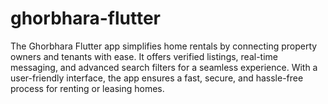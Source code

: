 # ghorbhara-flutter
The Ghorbhara Flutter app simplifies home rentals by connecting property owners and tenants with ease. It offers verified listings, real-time messaging, and advanced search filters for a seamless experience. With a user-friendly interface, the app ensures a fast, secure, and hassle-free process for renting or leasing homes.
